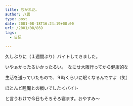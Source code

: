 ```yaml
---
title: ぢかれだ。
author: 八雲
type: post
date: 2001-08-18T16:24:19+00:00
url: /2001/08/869
tags:
  - 日記

---
```

久しぶりに（１週間ぶり）バイトしてきました。
  
いやぁかったるいかったるい。　なにせ大阪行ってから健康的な
  
生活を送っていたもので、９時くらいに眠くなるんですよ（笑）
  
ほとんど睡魔との戦いでした＜バイト

と言うわけで今日もそろそろ寝ます。おやすみ～
